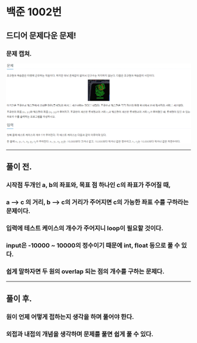 # 백준 1002번

## 드디어 문제다운 문제!
### 문제 캡쳐.
![alt text](problem.png)
___
## 풀이 전.
### 시작점 두개인 a, b의 좌표와, 목표 점 하나인 c의 좌표가 주어질 때,
### a --> c 의 거리, b --> c의 거리가 주어지면 c의 가능한 좌표 수를 구하라는 문제이다.
### 입력에 테스트 케이스의 개수가 주어지니 loop이 필요할 것이다.
### input은 -10000 ~ 10000의 정수이기 때문에 int, float 등으로 풀 수 있다.
### 쉽게 말하자면 두 원의 overlap 되는 점의 개수를 구하는 문제다.
___
## 풀이 후.
### 원이 언제 어떻게 접하는지 생각을 하며 풀어야 한다.
### 외접과 내접의 개념을 생각하며 문제를 풀면 쉽게 풀 수 있다.